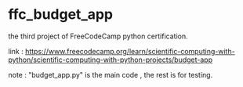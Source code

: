 # ffc_budget_app
the third project of FreeCodeCamp python certification.

link : https://www.freecodecamp.org/learn/scientific-computing-with-python/scientific-computing-with-python-projects/budget-app

note : "budget_app.py" is the main code , the rest is for testing.

